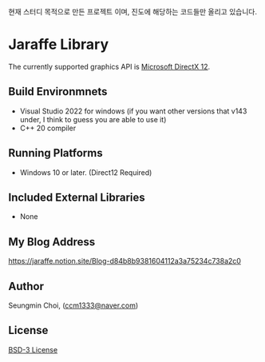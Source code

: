 ﻿현재 스터디 목적으로 만든 프로젝트 이며, 진도에 해당하는 코드들만 올리고 있습니다.

# Jaraffe Library
The currently supported graphics API is [Microsoft DirectX 12](https://msdn.microsoft.com/en-us/library/windows/desktop/dn903821.aspx).

## Build Environmnets
- Visual Studio 2022 for windows
(if you want other versions that v143 under, I think to guess you are able to use it)
- C++ 20 compiler

## Running Platforms
- Windows 10 or later. (Direct12 Required)

## Included External Libraries
- None

## My Blog Address
https://jaraffe.notion.site/Blog-d84b8b9381604112a3a75234c738a2c0

## Author
Seungmin Choi, (ccm1333@naver.com)

## License
[BSD-3 License](http://opensource.org/licenses/BSD-3-Clause)
